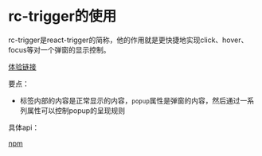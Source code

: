 # rc-trigger的使用

rc-trigger是react-trigger的简称，他的作用就是更快捷地实现click、hover、focus等对一个弹窗的显示控制。

[体验链接](http://react-component.github.io/trigger/examples/simple.html)

要点：

- 标签内部的内容是正常显示的内容，`popup`属性是弹窗的内容，然后通过一系列属性可以控制popup的呈现规则

具体api：

[npm](http://react-component.github.io/trigger/examples/simple.html)